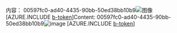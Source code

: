 <span data-ttu-id="8e055-101">内容： 00597fc0-ad40-4435-90bb-50ed38bb10b9![图像](e2171dcc-10f4-4981-b27d-93c49ecf6a6c.png)
[AZURE.INCLUDE [b-token](b60f2011-7835-416a-8fe9-257cb1a6d1e2.md)]</span><span class="sxs-lookup"><span data-stu-id="8e055-101">Content: 00597fc0-ad40-4435-90bb-50ed38bb10b9![image](e2171dcc-10f4-4981-b27d-93c49ecf6a6c.png)
[AZURE.INCLUDE [b-token](b60f2011-7835-416a-8fe9-257cb1a6d1e2.md)]</span></span>
